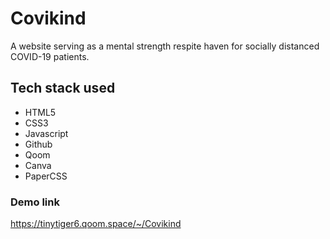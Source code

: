 # Covikind
A website serving as a mental strength respite haven for socially distanced COVID-19 patients.

## Tech stack used
- HTML5
- CSS3
- Javascript
- Github
- Qoom
- Canva
- PaperCSS

### Demo link
https://tinytiger6.qoom.space/~/Covikind

